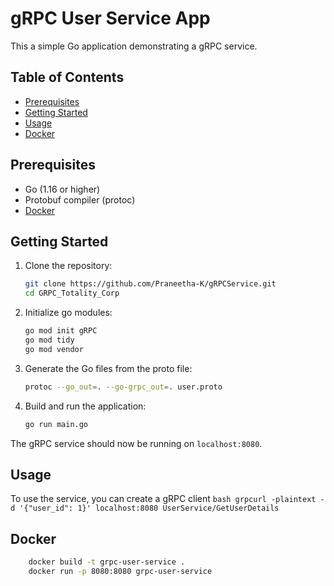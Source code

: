 # gRPC User Service App

This a simple Go application demonstrating a gRPC service.

## Table of Contents

- [Prerequisites](#prerequisites)
- [Getting Started](#getting-started)
- [Usage](#usage)
- [Docker](#docker)

## Prerequisites

- Go (1.16 or higher)
- Protobuf compiler (protoc)
- [Docker](https://www.docker.com/)

## Getting Started

1. Clone the repository:

    ```bash
    git clone https://github.com/Praneetha-K/gRPCService.git
    cd GRPC_Totality_Corp
    ```
2. Initialize go modules:
   ```bash
   go mod init gRPC
   go mod tidy
   go mod vendor
   ```
2. Generate the Go files from the proto file:

    ```bash
    protoc --go_out=. --go-grpc_out=. user.proto
    ```

3. Build and run the application:

    ```bash
    go run main.go
    ```

The gRPC service should now be running on `localhost:8080`.

## Usage

To use the service, you can create a gRPC client
    ```bash
    grpcurl -plaintext -d '{"user_id": 1}' localhost:8080 UserService/GetUserDetails
    ```

## Docker
```bash
    docker build -t grpc-user-service .
    docker run -p 8080:8080 grpc-user-service
```
